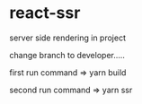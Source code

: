 # react-ssr
server side rendering in project

change branch to developer.....

first run command => yarn build

second run command => yarn ssr
